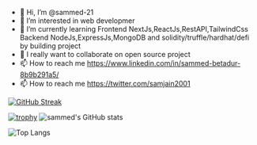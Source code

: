 - 👋 Hi, I’m @sammed-21
- 👀 I’m interested in web developmer
- 🌱 I’m currently learning Frontend NextJs,ReactJs,RestAPI,TailwindCss Backend NodeJs,ExpressJs,MongoDB and solidity/truffle/hardhat/defi by building project 
- 💞️ I really want to collaborate on open source project 
- 📫 How to reach me https://www.linkedin.com/in/sammed-betadur-8b9b291a5/
- 📫 How to reach me https://twitter.com/samjain2001

[![GitHub Streak](https://streak-stats.demolab.com/?user=sammed-21&theme=dark)](https://git.io/streak-stats)

[![trophy](https://github-profile-trophy.vercel.app/?username=sammed-21&theme=onedark)](https://github.com/ryo-ma/github-profile-trophy) ![sammed's GitHub stats](https://github-readme-stats.vercel.app/api?username=sammed-21&show_icons=true&theme=radical)

![Top Langs](https://github-readme-stats.vercel.app/api/top-langs/?username=sammed-21&exclude_repo=github-readme-stats,sammed-21.github.io)
<!---
sammed-21/sammed-21 is a ✨ special ✨ repository because its `README.md` (this file) appears on your GitHub profile.
You can click the Preview link to take a look at your changes.
--->
